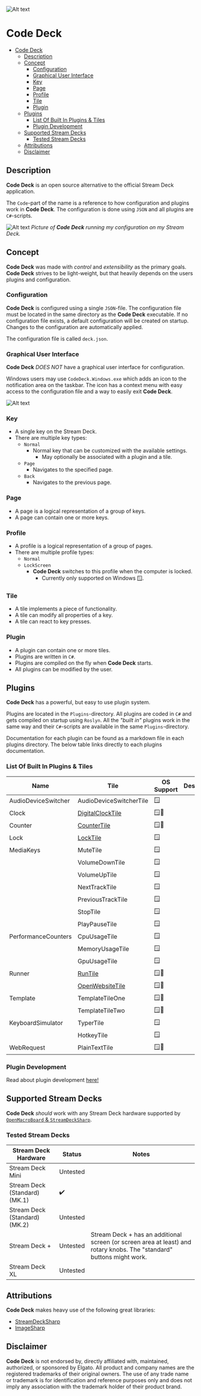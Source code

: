 ![Alt text](Images/icon-128.png) 

# Code Deck

- [Code Deck](#code-deck)
  - [Description](#description)
  - [Concept](#concept)
    - [Configuration](#configuration)
    - [Graphical User Interface](#graphical-user-interface)
    - [Key](#key)
    - [Page](#page)
    - [Profile](#profile)
    - [Tile](#tile)
    - [Plugin](#plugin)
  - [Plugins](#plugins)
    - [List Of Built In Plugins \& Tiles](#list-of-built-in-plugins--tiles)
    - [Plugin Development](#plugin-development)
  - [Supported Stream Decks](#supported-stream-decks)
    - [Tested Stream Decks](#tested-stream-decks)
  - [Attributions](#attributions)
  - [Disclaimer](#disclaimer)


## Description

**Code Deck** is an open source alternative to the official Stream Deck application.

The `Code`-part of the name is a reference to how configuration and plugins work in **Code Deck**. The configuration is done using `JSON` and all plugins are `C#`-scripts.

![Alt text](Screenshots/00-streamdeck.png)
*Picture of **Code Deck** running my configuration on my Stream Deck.*

## Concept

**Code Deck** was made with *control* and *extensibility* as the primary goals. **Code Deck** strives to be light-weight, but that heavily depends on the users plugins and configuration.

### Configuration
**Code Deck** is configured using a single `JSON`-file. The configuration file must be located in the same directory as the **Code Deck** executable. If no configuration file exists, a default configuration will be created on startup. Changes to the configuration are automatically applied.

The configuration file is called `deck.json`.


### Graphical User Interface
**Code Deck** *DOES NOT* have a graphical user interface for configuration.

Windows users may use `CodeDeck.Windows.exe` which adds an icon to the notification area on the taskbar. The icon has a context menu with easy access to the configuration file and a way to easily exit **Code Deck**.

![Alt text](Screenshots/01-notificationicon.png)


### Key
- A single key on the Stream Deck.
- There are multiple key types:
  - `Normal`
    - Normal key that can be customized with the available settings.
      - May optionally be associated with a plugin and a tile.
  - `Page`
    - Navigates to the specified page.
  - `Back`
    - Navigates to the previous page.

### Page
- A page is a logical representation of a group of keys.
- A page can contain one or more keys.

### Profile
- A profile is a logical representation of a group of pages.
- There are multiple profile types:
  - `Normal`
  - `LockScreen`
    - **Code Deck** switches to this profile when the computer is locked.
      - Currently only supported on Windows 🪟.

### Tile
- A tile implements a piece of functionality.
- A tile can modify all properties of a key.
- A tile can react to key presses.

### Plugin
- A plugin can contain one or more tiles.
- Plugins are written in `C#`.
- Plugins are compiled on the fly when **Code Deck** starts.
- All plugins can be modified by the user.


## Plugins

**Code Deck** has a powerful, but easy to use plugin system.

Plugins are located in the `Plugins`-directory. All plugins are coded in `C#` and gets compiled on startup using `Roslyn`. All the *"built in"* plugins work in the same way and their `C#`-scripts are available in the same `Plugins`-directory.

Documentation for each plugin can be found as a markdown file in each plugins directory. The below table links directly to each plugins documentation.

### List Of Built In Plugins & Tiles

| Name                | Tile                                                                         | OS Support | Description |
| ------------------- | ---------------------------------------------------------------------------- | ---------- | ----------- |
| AudioDeviceSwitcher | AudioDeviceSwitcherTile                                                      | 🪟          |             |
| Clock               | [DigitalClockTile](CodeDeck.Plugins/Plugins/Clock/Clock.md)                  | 🪟🐧         |             |
| Counter             | [CounterTile](CodeDeck.Plugins/Plugins/Counter/Counter.md)                   | 🪟🐧         |             |
| Lock                | [LockTile](CodeDeck.Plugins/Plugins/Lock/Lock.md)                            | 🪟          |             |
| MediaKeys           | MuteTile                                                                     | 🪟          |             |
|                     | VolumeDownTile                                                               | 🪟          |             |
|                     | VolumeUpTile                                                                 | 🪟          |             |
|                     | NextTrackTile                                                                | 🪟          |             |
|                     | PreviousTrackTile                                                            | 🪟          |             |
|                     | StopTile                                                                     | 🪟          |             |
|                     | PlayPauseTile                                                                | 🪟          |             |
| PerformanceCounters | CpuUsageTile                                                                 | 🪟          |             |
|                     | MemoryUsageTile                                                              | 🪟          |             |
|                     | GpuUsageTile                                                                 | 🪟          |             |
| Runner              | [RunTile](CodeDeck.Plugins/Plugins/Runner/Runner.md#runtile)                 | 🪟🐧         |             |
|                     | [OpenWebsiteTile](CodeDeck.Plugins/Plugins/Runner/Runner.md#openwebsitetile) | 🪟🐧         |             |
| Template            | TemplateTileOne                                                              | 🪟🐧         |             |
|                     | TemplateTileTwo                                                              | 🪟🐧         |             |
| KeyboardSimulator   | TyperTile                                                                    | 🪟          |             |
|                     | HotkeyTile                                                                   | 🪟          |             |
| WebRequest          | PlainTextTile                                                                | 🪟🐧         |             |


### Plugin Development
Read about plugin development [here!](CodeDeck.Plugins/Plugins/)


## Supported Stream Decks

**Code Deck** *should* work with any Stream Deck hardware supported by [`OpenMacroBoard` & `StreamDeckSharp`](https://github.com/OpenMacroBoard/StreamDeckSharp).

### Tested Stream Decks

| Stream Deck Hardware          | Status   | Notes                                                                                                                 |
| ----------------------------- | -------- | --------------------------------------------------------------------------------------------------------------------- |
| Stream Deck Mini              | Untested |                                                                                                                       |
| Stream Deck (Standard) (MK.1) | ✔️        |                                                                                                                       |
| Stream Deck (Standard) (MK.2) | Untested |                                                                                                                       |
| Stream Deck +                 | Untested | Stream Deck + has an additional screen (or screen area at least) and rotary knobs. The "standard" buttons might work. |
| Stream Deck XL                | Untested |                                                                                                                       |


## Attributions

**Code Deck** makes heavy use of the following great libraries:
- [StreamDeckSharp](https://github.com/OpenMacroBoard/StreamDeckSharp)
- [ImageSharp](https://github.com/SixLabors/ImageSharp)


## Disclaimer
**Code Deck** is not endorsed by, directly affiliated with, maintained, authorized, or sponsored by Elgato. All product and company names are the registered trademarks of their original owners. The use of any trade name or trademark is for identification and reference purposes only and does not imply any association with the trademark holder of their product brand.
